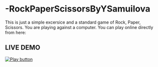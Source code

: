 # -RockPaperScissorsByYSamuilova
This is just a simple excersice and a standard game of Rock, Paper, Scissors. You are playing against a computer.
You can play online directly from here: 
## LIVE DEMO 
[<image alt="Play button" src="https://github.com/YSamuilova/-RockPaperScissorsByYSamuilova/assets/134719211/623013fb-db7a-4c4d-8de9-7e3452957a5d.png" />](https://replit.com/@IanitaSamuilova/RockPaperScissorsGame-Game#Main.cs)

